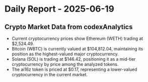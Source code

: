 # Daily Report - 2025-06-19

## Crypto Market Data from codexAnalytics

- Current cryptocurrency prices show Ethereum (WETH) trading at $2,524.49.
- Bitcoin (WBTC) is currently valued at $104,812.04, maintaining its position as the highest-valued major cryptocurrency.
- Solana (SOL) is trading at $146.42, positioning it as a mid-tier cryptocurrency by price among the analyzed tokens.
- The ai16z token is priced at $0.17, representing a lower-valued cryptocurrency in the current market.